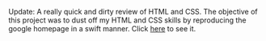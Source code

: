 Update: A really quick and dirty review of HTML and CSS. The objective of this project was to dust off my HTML and CSS skills by reproducing the google homepage in a swift manner. Click <a target="_blank" href="https://hoangtommy.github.io/google_homepage/">here</a> to see it. 


